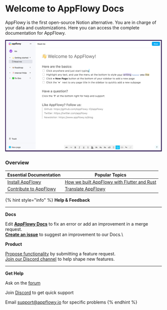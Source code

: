 # Welcome to AppFlowy Docs

AppFlowy is the first open-source Notion alternative. You are in charge of your data and customizations. Here you can access the complete documentation for AppFlowy.

![](<../../.gitbook/assets/image (2).png>)

### Overview

| Essential Documentation                              | Popular Topics                                                                                                                       |
| ---------------------------------------------------- | ------------------------------------------------------------------------------------------------------------------------------------ |
| [Install AppFlowy](../install-appflowy/)           | [How we built AppFlowy with Flutter and Rust](../contribute-to-appflowy/architecture/how-we-built-appflowy-with-flutter-and-rust.md) |
| [Contribute to AppFlowy](../contribute-to-appflowy/) | [Translate AppFlowy](../contribute-to-appflowy/translation.md)                                                                       |





{% hint style="info" %}
**Help & Feedback**

****

**Docs**

Edit [**AppFlowy Docs**](https://github.com/AppFlowy-IO/docs) to fix an error or add an improvement in a merge request.\
[**Create an issue**](https://github.com/AppFlowy-IO/docs/issues) to suggest an improvement to our Docs.\


**Product**

[Propose functionality](https://github.com/AppFlowy-IO/appflowy/issues/new/choose) by submitting a feature request.\
[Join our Discord channel](https://discord.gg/9Q2xaN37tV) to help shape new features.

****

**Get Help**

Ask on the [forum](https://github.com/AppFlowy-IO/appflowy/discussions/new)

Join [Discord](https://discord.gg/9Q2xaN37tV) to get quick support

Email support@appflowy.io for specific problems
{% endhint %}




